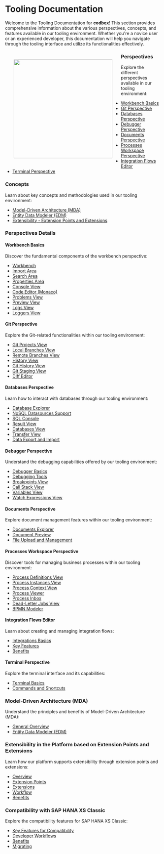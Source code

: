 # Tooling Documentation

Welcome to the Tooling Documentation for __codbex__! This section provides comprehensive information about the various perspectives, concepts, and features available in our tooling environment. Whether you're a novice user or an experienced developer, this documentation will help you navigate through the tooling interface and utilize its functionalities effectively.

<div style="text-align: center;">
   <img src="/images/styled/god-playing-with-lyre.svg" style="height: 20rem; !important; float: left !important; padding: 2em"/>
</div>

### Perspectives

Explore the different perspectives available in our tooling environment:

* [Workbench Basics](#workbench-basics)
* [Git Perspective](#git-perspective)
* [Databases Perspective](#databases-perspective)
* [Debugger Perspective](#debugger-perspective)
* [Documents Perspective](#documents-perspective)
* [Processes Workspace Perspective](#processes-workspace-perspective)
* [Integration Flows Editor](#integration-flows-editor)
* [Terminal Perspective](#terminal-perspective)

### Concepts

Learn about key concepts and methodologies used in our tooling environment:

* [Model-Driven Architecture (MDA)](#model-driven-architecture-mda)
* [Entity Data Modeler (EDM)](#entity-data-modeler-edm)
* [Extensibility - Extension Points and Extensions](#extensibility-in-the-platform-based-on-extension-points-and-extensions)

### Perspectives Details

#### Workbench Basics

Discover the fundamental components of the workbench perspective:

- [Workbench](workbench/index.md)
- [Import Area](workbench/import.md)
- [Search Area](workbench/search.md)
- [Properties Area](workbench/properties.md)
- [Console View](workbench/console.md)
- [Code Editor (Monaco)](workbench/code-editor.md)
- [Problems View](workbench/problems.md)
- [Preview View](workbench/preview.md)
- [Logs View](workbench/logs.md)
- [Loggers View](workbench/loggers.md)

#### Git Perspective

Explore the Git-related functionalities within our tooling environment:

- [Git Projects View](git/git-projects.md)
- [Local Branches View](git/local-branches.md)
- [Remote Branches View](git/remote-branches.md)
- [History View](git/history.md)
- [Git History View](git/history.md)
- [Git Staging View](git/staging.md)
- [Diff Editor](git/diff-editor.md)

#### Databases Perspective

Learn how to interact with databases through our tooling environment:

- [Database Explorer](databases/explorer.md)
- [NoSQL Datasources Support](databases/explorer.md#interacting-with-nosql-datasources)
- [SQL Console](databases/sql.md)
- [Result View](databases/result.md)
- [Databases View](databases/databases.md)
- [Transfer View](databases/transfer.md)
- [Data Export and Import](databases/export-import.md)

#### Debugger Perspective

Understand the debugging capabilities offered by our tooling environment:

- [Debugger Basics](debugger/index.md#features)
- [Debugging Tools](debugger/index.md#getting-started)
- [Breakpoints View](debugger/index.md#2-breakpoints)
- [Call Stack View](debugger/index.md#3-step-through-code)
- [Variables View](debugger/index.md#4-variable-inspection)
- [Watch Expressions View](debugger/index.md#advanced-debugging)

#### Documents Perspective

Explore document management features within our tooling environment:

- [Documents Explorer](documents/explorer.md)
- [Document Preview](documents/preview.md)
- [File Upload and Management](documents/index.md#file-upload-and-unpacking)

#### Processes Workspace Perspective

Discover tools for managing business processes within our tooling environment:

- [Process Definitions View](processes/definitions.md)
- [Process Instances View](processes/instances.md)
- [Process Context View](processes/context.md)
- [Process Viewer](processes/viewer.md)
- [Process Inbox](processes/inbox.md)
- [Dead-Letter Jobs View](processes/dead-letter-jobs.md)
- [BPMN Modeler](processes/modeler.md)

#### Integration Flows Editor

Learn about creating and managing integration flows:

- [Integrations Basics](integrations/index.md#overview)
- [Key Features](integrations/index.md#key-features)
- [Benefits](integrations/index.md#benefits)

#### Terminal Perspective

Explore the terminal interface and its capabilities:

- [Terminal Basics](terminal/index.md)
- [Commands and Shortcuts](terminal/index.md#1-interactive-command-line)

### Model-Driven Architecture (MDA)

Understand the principles and benefits of Model-Driven Architecture (MDA):

- [General Overview](modeling.md#model-driven-architecture-mda)
- [Entity Data Modeler (EDM)](modeling.md#entity-data-modeler-edm)

### Extensibility in the Platform based on Extension Points and Extensions

Learn how our platform supports extensibility through extension points and extensions:

- [Overview](extensibility.md#overview)
- [Extension Points](extensibility.md#extension-points)
- [Extensions](extensibility.md#extensions)
- [Workflow](extensibility.md#workflow)
- [Benefits](extensibility.md#benefits)

### Compatibility with SAP HANA XS Classic

Explore the compatibility features for SAP HANA XS Classic:

- [Key Features for Compatibility](compatibility.md#key-features-for-compatibility)
- [Developer Workflows](compatibility.md#workflow-for-sap-hana-xs-classic-developers)
- [Benefits](compatibility.md#benefits-of-compatibility)
- [Migrating](compatibility.md#migrating-from-sap-hana-xs-classic)

